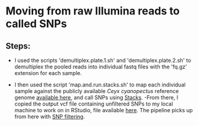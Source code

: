 # Moving from raw Illumina reads to called SNPs

## Steps:
- I used the scripts 'demultiplex.plate.1.sh' and 'demultiplex.plate.2.sh' to demultiplex the pooled reads into individual fastq files with the 'fq.gz' extension for each sample.

- I then used the script 'map.and.run.stacks.sh' to map each individual sample against the publicly available *Ceyx cyanopectus* reference genome [available here](https://www.ncbi.nlm.nih.gov/datasets/genome/GCA_013401355.1/), and call SNPs using [Stacks](https://catchenlab.life.illinois.edu/stacks/).
-From there, I copied the output vcf file containing unfiltered SNPs to my local machine to work on in RStudio, file available [here](). The pipeline picks up from here with [SNP filtering]().

